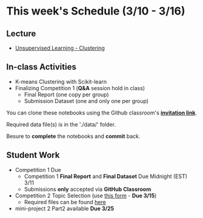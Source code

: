 # This week's Schedule (3/10 - 3/16)

## Lecture
+ [Unsupervised Learning - Clustering](https://docs.google.com/presentation/d/1hlhKA0fcVUojdC9dUw8tO-vhqbQOENGqwYuqr7Fa_jw/edit?usp=sharing)

## In-class Activities
+ K-means Clustering with Scikit-learn
+ Finalizing Competition 1 (__Q&A__ session hold in class)
  + Final Report (one copy per group)
  + Submission Dataset (one and only one per group)

You can clone these notebooks using the Github classroom's [__invitation link__](https://classroom.github.com/a/XdNbjh2c).

Required data file(s) is in the './data/' folder.

Besure to __complete__ the notebooks and __commit__ back.

## Student Work
+ Competition 1 Due
  + Competition 1 __Final Report__ and __Final Dataset__ Due Midnight (EST) 3/11
  + Submissions __only__ accepted via __GitHub Classroom__
+ Competition 2 Topic Selection (use [this form](https://goo.gl/forms/XYey4DVjuZBVYeZ83) - __Due 3/15__)
  + Required files can be found [here](https://github.com/DrJieTao/ba545-docs/tree/master/competition2)
+ mini-project 2 Part2 available __Due 3/25__

